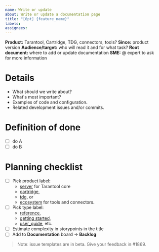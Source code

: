 ```yaml
---
name: Write or update
about: Write or update a documentation page
title: "[0pt] {feature_name}"
labels: 
assignees:
---
```

**Product:** Tarantool, Cartridge, TDG, connectors, tools?
**Since:** product version
**Audience/target:** who will read it and for what task?
**Root document:** where to add or update documentation
**SME:** @ expert to ask for more information

# Details

*   What should we write about?
*   What's most important?
*   Examples of code and configuration.
*   Related development issues and/or commits.

# Definition of done

- [ ] do A
- [ ] do B

# Planning checklist

- [ ] Pick product label:
  - [server](https://github.com/tarantool/doc/labels/server) for Tarantool core
  - [cartridge](https://github.com/tarantool/doc/labels/cartridge),
  - [tdg](https://github.com/tarantool/doc/labels/tdg), or
  - [ecosystem](https://github.com/tarantool/doc/labels/ecosystem)
    for tools and connectors.
- [ ] Pick type label: 
  - [reference](https://github.com/tarantool/doc/labels/reference),
  - [getting started](https://github.com/tarantool/doc/labels/getting%20started),
  - [user_guide](https://github.com/tarantool/doc/labels/user_guide), etc. 
- [ ] Estimate complexity in storypoints in the title
- [ ] Add to **Documentation** board → **Backlog**

> Note: issue templates are in beta. Give your feedback in #1869.
